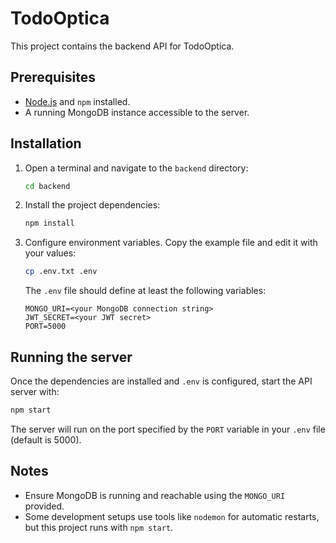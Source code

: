 # TodoOptica

This project contains the backend API for TodoOptica.

## Prerequisites

- [Node.js](https://nodejs.org/) and `npm` installed.
- A running MongoDB instance accessible to the server.

## Installation

1. Open a terminal and navigate to the `backend` directory:

   ```bash
   cd backend
   ```

2. Install the project dependencies:

   ```bash
   npm install
   ```

3. Configure environment variables. Copy the example file and edit it with your values:

   ```bash
   cp .env.txt .env
   ```

   The `.env` file should define at least the following variables:

   ```
   MONGO_URI=<your MongoDB connection string>
   JWT_SECRET=<your JWT secret>
   PORT=5000
   ```

## Running the server

Once the dependencies are installed and `.env` is configured, start the API server with:

```bash
npm start
```

The server will run on the port specified by the `PORT` variable in your `.env` file (default is 5000).

## Notes

- Ensure MongoDB is running and reachable using the `MONGO_URI` provided.
- Some development setups use tools like `nodemon` for automatic restarts, but this project runs with `npm start`.
